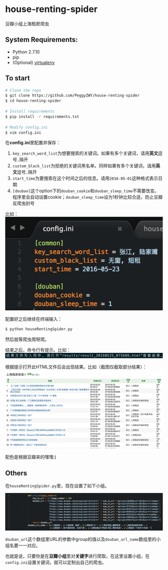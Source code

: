# house-renting-spider
豆瓣小组上海租房爬虫
  
## System Requirements:

- Python 2.7.10  
- pip
- (Optional) [virtualenv](https://virtualenv.pypa.io/en/latest/)  

## To start

```bash
# Clone the repo
$ git clone https://github.com/PeggyZWY/house-renting-spider
$ cd house-renting-spider

# Install requirements
$ pip install -r requirements.txt  

# Modify config.ini
$ vim config.ini
```   
  
  
在**config.ini**里配置并保存：  
1. `key_search_word_list`为想要搜索的关键词。如果有多个关键词，请用**英文**逗号`,`隔开  
2. `custom_black_list`为拒绝的关键词黑名单。同样如果有多个关键词，请用**英文**逗号`,`隔开  
3. `start_time`为要搜索在这个时间之后的信息。请用`2016-05-01`这种格式表示日期  
4. `[douban]`这个option下的`douban_cookie`和`douban_sleep_time`不需要改变。程序里会自动设置cookie；`douban_sleep_time`设为1秒钟比较合适，防止豆瓣反爬虫封号  

比如：  
![config](img/config.png)  
  
配置好之后继续在终端输入：  
  
```bash  
$ python houseRentingSpider.py  
```  
  
然后就等爬虫爬呀爬。  
  
结束之后，命令行有提示。比如：  
![config](img/finish_hint.png)  
  
根据提示打开此HTML文件后会出现结果。比如（截图仅截取部分结果）：  
![config](img/result.png)  
  
配色是根据豆瓣来的嘿嘿:)  
  
## Others  
在`houseRentingSpider.py`里，现在设置了如下小组。    

![config](img/setGroup.png)    

`douban_url`这个数组里URL的参数中group的值以及`douban_url_name`数组里的小组名要一一对应。  
  
也就是说，只要你是在**豆瓣小组**里对**关键字**进行爬取，在这里设置小组，在`config.ini`设置关键词，就可以定制出自己的爬虫。  

  
